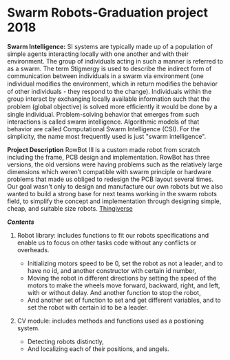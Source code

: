 # Swarm Robots-Graduation project 2018

**Swarm Intelligence:**
SI systems are typically made up of a population of simple agents interacting locally with one another and with their environment. The group of individuals acting in such a manner is referred to as a swarm. The term Stigmergy is used to describe the indirect form of communication between individuals in a swarm via environment (one individual modiﬁes the environment, which in return modiﬁes the behavior of other individuals - they respond to the change). Individuals within the group interact by exchanging locally available information such that the problem (global objective) is solved more efﬁciently it would be done by a single individual. Problem-solving behavior that emerges from such interactions is called swarm intelligence. Algorithmic models of that behavior are called Computational Swarm Intelligence (CSI). For the simplicity, the name most frequently used is just "swarm intelligence".

**Project Description**
RowBot III is a custom made robot from scratch including the frame, PCB design and implementation. RowBot has three versions, the old versions were having problems such as the relatively large dimensions which weren’t compatible with swarm principle or hardware problems that made us obliged to redesign the PCB layout several times. Our goal wasn't only to design and manufacture our own robots but we also wanted to build a strong base for next teams working in the swarm robots field, to simplify the concept and implementation through designing simple, cheap, and suitable size robots.
[Thingiverse](https://www.thingiverse.com/thing:2990383)

***Contents***
1. Robot library: includes functions to fit our robots specifications and enable us to focus on other tasks code without any conflicts or overheads.
	- Initializing motors speed to be 0, set the robot as not a leader, and to have no id,  and another constructor with certain id number,
	- Moving the robot in different directions by setting the speed of the motors to make the wheels move forward, backward, right, and left, with or without delay. And another function to stop the robot,
	- And another set of function to set and get different variables, and to set the robot with certain id to be a leader.

2. CV module: includes methods and functions used as a postioning system.
	- Detecting robots distinctly,
	- And localizing each of their positions, and angels.
